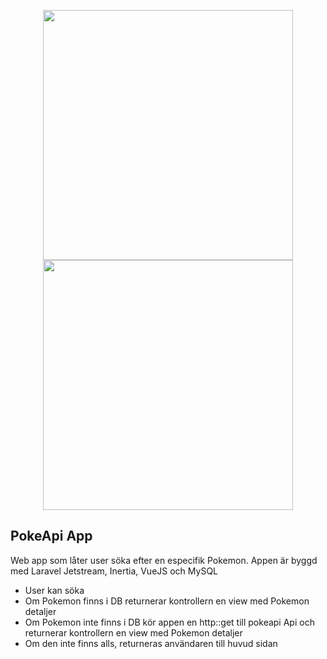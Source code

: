 <p align="center"><img src="https://infynno.com/images/blog/18/laravel-jetstream.jpg" width="400"><img src="https://inertiajs.com/previews/home.png" width="400"></p> 


## PokeApi App

Web app som låter user söka efter en especifik Pokemon. Appen är byggd med Laravel Jetstream, Inertia, VueJS och MySQL

- User kan söka
- Om Pokemon finns i DB returnerar kontrollern en view med Pokemon detaljer
- Om Pokemon inte finns i DB kör appen en http::get till pokeapi Api och returnerar kontrollern en view med Pokemon detaljer
- Om den inte finns alls, returneras användaren till huvud sidan
